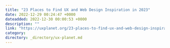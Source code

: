 ```yaml
---
title: "23 Places to Find UX and Web Design Inspiration in 2023"
date: 2022-12-29 00:24:47 +0000
dateadded: 2022-12-30 00:00:53 +0000
description: ""
link: "https://uxplanet.org/23-places-to-find-ux-and-web-design-inspiration-in-2023-f39086a9b07?source=rss----819cc2aaeee0---4"
category:
directory: _directory/ux-planet.md
---
```

